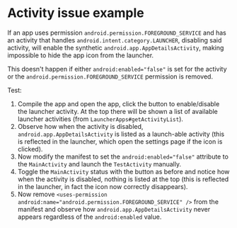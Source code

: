 # Activity issue example

If an app uses permission `android.permission.FOREGROUND_SERVICE` and has an
activity that handles `android.intent.category.LAUNCHER`, disabling said activity,
will enable the synthetic `android.app.AppDetailsActivity`, making impossible to hide the app icon
from the launcher.

This doesn't happen if either `android:enabled="false"` is set for the activity or
the `android.permission.FOREGROUND_SERVICE` permission is removed.

Test:
1. Compile the app and open the app, click the button to enable/disable the launcher activity.
   At the top there will be shown a list of available launcher activities (from
   `LauncherApps#getActivityList`).
2. Observe how when the activity is disabled, `android.app.AppDetailsActivity` is listed as a
   launch-able activity (this is reflected in the launcher, which open the settings page if the
   icon is clicked).
3. Now modify the manifest to set the `android:enabled="false"` attribute to the `MainActivity`
   and launch the `TestActivity` manually.
4. Toggle the `MainActivity` status with the button as before and notice how when the activity
   is disabled, nothing is listed at the top (this is reflected in the launcher, in fact the
   icon now correctly disappears).
5. Now remove `<uses-permission android:name="android.permission.FOREGROUND_SERVICE" />` from
   the manifest and observe how `android.app.AppDetailsActivity` never appears regardless
   of the `android:enabled` value.
